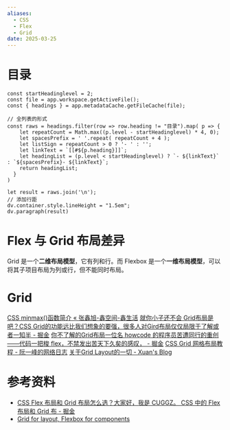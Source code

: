 ```yaml
---
aliases:
  - CSS
  - Flex
  - Grid
date: 2025-03-25
---
```


# 目录

```dataviewjs
const startHeadinglevel = 2;
const file = app.workspace.getActiveFile();
const { headings } = app.metadataCache.getFileCache(file);
 
// 全列表的形式
const raws = headings.filter(row => row.heading != "目录").map( p => {
    let repeatCount = Math.max((p.level - startHeadinglevel) * 4, 0);
    let spacesPrefix = ' '.repeat( repeatCount + 4 );
    let listSign = repeatCount > 0 ? '- ' : '';
    let linkText = `[[#${p.heading}]]`;
    let headingList = (p.level < startHeadinglevel) ? `- ${linkText}` : `${spacesPrefix}- ${linkText}`;
    return headingList;
  }
)
 
let result = raws.join('\n');
// 添加行距
dv.container.style.lineHeight = "1.5em";
dv.paragraph(result)
```

# Flex 与 Grid 布局差异

Grid 是一个**二维布局模型**，它有列和行。而 Flexbox 是一个**一维布局模型**，可以将其子项目布局为列或行，但不能同时布局。

# Grid

[CSS minmax()函数简介 « 张鑫旭-鑫空间-鑫生活](https://www.zhangxinxu.com/wordpress/2019/11/css-grid-minmax/)
[就你小子还不会 Grid布局是吧？CSS Grid的功能远比我们想象的要强，很多人对Gird布局仅仅局限于了解或者一知半 - 掘金](https://juejin.cn/post/7459005223173554213)
[你不了解的Grid布局一位名 howcode 的程序员苦遭同行的重创——代码一把梭 flex，不禁发出苦天下久矣的感叹， - 掘金](https://juejin.cn/post/7467869746236571683#heading-2)
[CSS Grid 网格布局教程 - 阮一峰的网络日志](https://ruanyifeng.com/blog/2019/03/grid-layout-tutorial.html)
[关于Grid Layout的一切 - Xuan's Blog](https://zhengxuanye.github.io/2025/03/09/%E5%85%B3%E4%BA%8EGrid-Layout%E7%9A%84%E4%B8%80%E5%88%87/)

# 参考资料

- [CSS Flex 布局和 Grid 布局怎么选？大家好，我是 CUGGZ。 CSS 中的 Flex 布局和 Grid 布 - 掘金](https://juejin.cn/post/7197279149337395260)
- [Grid for layout, Flexbox for components](https://ishadeed.com/article/grid-layout-flexbox-components/)